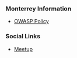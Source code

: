 ### Monterrey Information

* [OWASP Policy](https://owasp.org/www-policy/)

### Social Links
* [Meetup](https://www.meetup.com/OWASP-Monterrey-Chapter/)


